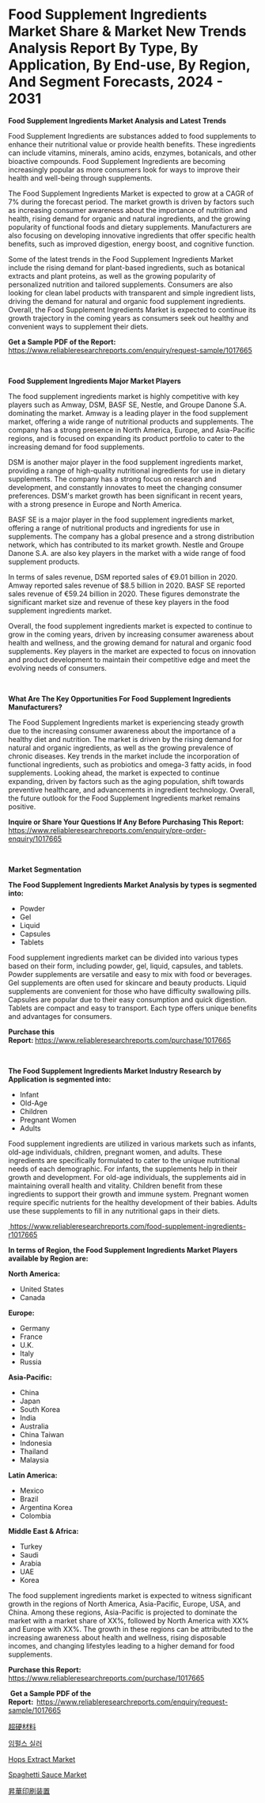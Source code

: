 <p><h1>Food Supplement Ingredients Market Share & Market New Trends Analysis Report By Type, By Application, By End-use, By Region, And Segment Forecasts, 2024 - 2031</h1></p><p><strong>Food Supplement Ingredients Market Analysis and Latest Trends</strong></p>
<p><p>Food Supplement Ingredients are substances added to food supplements to enhance their nutritional value or provide health benefits. These ingredients can include vitamins, minerals, amino acids, enzymes, botanicals, and other bioactive compounds. Food Supplement Ingredients are becoming increasingly popular as more consumers look for ways to improve their health and well-being through supplements.</p><p>The Food Supplement Ingredients Market is expected to grow at a CAGR of 7% during the forecast period. The market growth is driven by factors such as increasing consumer awareness about the importance of nutrition and health, rising demand for organic and natural ingredients, and the growing popularity of functional foods and dietary supplements. Manufacturers are also focusing on developing innovative ingredients that offer specific health benefits, such as improved digestion, energy boost, and cognitive function.</p><p>Some of the latest trends in the Food Supplement Ingredients Market include the rising demand for plant-based ingredients, such as botanical extracts and plant proteins, as well as the growing popularity of personalized nutrition and tailored supplements. Consumers are also looking for clean label products with transparent and simple ingredient lists, driving the demand for natural and organic food supplement ingredients. Overall, the Food Supplement Ingredients Market is expected to continue its growth trajectory in the coming years as consumers seek out healthy and convenient ways to supplement their diets.</p></p>
<p><strong>Get a Sample PDF of the Report:&nbsp;</strong> <a href="https://www.reliableresearchreports.com/enquiry/request-sample/1017665">https://www.reliableresearchreports.com/enquiry/request-sample/1017665</a></p>
<p>&nbsp;</p>
<p><strong>Food Supplement Ingredients Major Market Players</strong></p>
<p><p>The food supplement ingredients market is highly competitive with key players such as Amway, DSM, BASF SE, Nestle, and Groupe Danone S.A. dominating the market. Amway is a leading player in the food supplement market, offering a wide range of nutritional products and supplements. The company has a strong presence in North America, Europe, and Asia-Pacific regions, and is focused on expanding its product portfolio to cater to the increasing demand for food supplements.</p><p>DSM is another major player in the food supplement ingredients market, providing a range of high-quality nutritional ingredients for use in dietary supplements. The company has a strong focus on research and development, and constantly innovates to meet the changing consumer preferences. DSM's market growth has been significant in recent years, with a strong presence in Europe and North America.</p><p>BASF SE is a major player in the food supplement ingredients market, offering a range of nutritional products and ingredients for use in supplements. The company has a global presence and a strong distribution network, which has contributed to its market growth. Nestle and Groupe Danone S.A. are also key players in the market with a wide range of food supplement products.</p><p>In terms of sales revenue, DSM reported sales of €9.01 billion in 2020. Amway reported sales revenue of $8.5 billion in 2020. BASF SE reported sales revenue of €59.24 billion in 2020. These figures demonstrate the significant market size and revenue of these key players in the food supplement ingredients market.</p><p>Overall, the food supplement ingredients market is expected to continue to grow in the coming years, driven by increasing consumer awareness about health and wellness, and the growing demand for natural and organic food supplements. Key players in the market are expected to focus on innovation and product development to maintain their competitive edge and meet the evolving needs of consumers.</p></p>
<p>&nbsp;</p>
<p><strong>What Are The Key Opportunities For Food Supplement Ingredients Manufacturers?</strong></p>
<p><p>The Food Supplement Ingredients market is experiencing steady growth due to the increasing consumer awareness about the importance of a healthy diet and nutrition. The market is driven by the rising demand for natural and organic ingredients, as well as the growing prevalence of chronic diseases. Key trends in the market include the incorporation of functional ingredients, such as probiotics and omega-3 fatty acids, in food supplements. Looking ahead, the market is expected to continue expanding, driven by factors such as the aging population, shift towards preventive healthcare, and advancements in ingredient technology. Overall, the future outlook for the Food Supplement Ingredients market remains positive.</p></p>
<p><strong>Inquire or Share Your Questions If Any Before Purchasing This Report:</strong> <a href="https://www.reliableresearchreports.com/enquiry/pre-order-enquiry/1017665">https://www.reliableresearchreports.com/enquiry/pre-order-enquiry/1017665</a></p>
<p>&nbsp;</p>
<p><strong>Market Segmentation</strong></p>
<p><strong>The Food Supplement Ingredients Market Analysis by types is segmented into:</strong></p>
<p><ul><li>Powder</li><li>Gel</li><li>Liquid</li><li>Capsules</li><li>Tablets</li></ul></p>
<p><p>Food supplement ingredients market can be divided into various types based on their form, including powder, gel, liquid, capsules, and tablets. Powder supplements are versatile and easy to mix with food or beverages. Gel supplements are often used for skincare and beauty products. Liquid supplements are convenient for those who have difficulty swallowing pills. Capsules are popular due to their easy consumption and quick digestion. Tablets are compact and easy to transport. Each type offers unique benefits and advantages for consumers.</p></p>
<p><strong>Purchase this Report:&nbsp;</strong><a href="https://www.reliableresearchreports.com/purchase/1017665">https://www.reliableresearchreports.com/purchase/1017665</a></p>
<p>&nbsp;</p>
<p><strong>The Food Supplement Ingredients Market Industry Research by Application is segmented into:</strong></p>
<p><ul><li>Infant</li><li>Old-Age</li><li>Children</li><li>Pregnant Women</li><li>Adults</li></ul></p>
<p><p>Food supplement ingredients are utilized in various markets such as infants, old-age individuals, children, pregnant women, and adults. These ingredients are specifically formulated to cater to the unique nutritional needs of each demographic. For infants, the supplements help in their growth and development. For old-age individuals, the supplements aid in maintaining overall health and vitality. Children benefit from these ingredients to support their growth and immune system. Pregnant women require specific nutrients for the healthy development of their babies. Adults use these supplements to fill in any nutritional gaps in their diets.</p></p>
<p><a href="https://www.reliableresearchreports.com/food-supplement-ingredients-r1017665">&nbsp;https://www.reliableresearchreports.com/food-supplement-ingredients-r1017665</a></p>
<p><strong>In terms of Region, the Food Supplement Ingredients Market Players available by Region are:</strong></p>
<p>
    <p> <strong> North America: </strong>
        <ul>
            <li>United States</li>
            <li>Canada</li>
        </ul>
        </p> 
    <p> <strong> Europe: </strong>
        <ul>
            <li>Germany</li>
            <li>France</li>
            <li>U.K.</li>
            <li>Italy</li>
            <li>Russia</li>
        </ul>
        </p> 
    <p> <strong> Asia-Pacific: </strong>
        <ul>
            <li>China</li>
            <li>Japan</li>
            <li>South Korea</li>
            <li>India</li>
            <li>Australia</li>
            <li>China Taiwan</li>
            <li>Indonesia</li>
            <li>Thailand</li>
            <li>Malaysia</li>
        </ul>
        </p> 
    <p> <strong> Latin America: </strong>
        <ul>
            <li>Mexico</li>
            <li>Brazil</li>
            <li>Argentina Korea</li>
            <li>Colombia</li>
        </ul>
        </p> 
    <p> <strong> Middle East & Africa: </strong>
        <ul>
            <li>Turkey</li>
            <li>Saudi</li>
            <li>Arabia</li>
            <li>UAE</li>
            <li>Korea</li>
        </ul>
    </p>
    </p>
<p><p>The food supplement ingredients market is expected to witness significant growth in the regions of North America, Asia-Pacific, Europe, USA, and China. Among these regions, Asia-Pacific is projected to dominate the market with a market share of XX%, followed by North America with XX% and Europe with XX%. The growth in these regions can be attributed to the increasing awareness about health and wellness, rising disposable incomes, and changing lifestyles leading to a higher demand for food supplements.</p></p>
<p><strong>Purchase this Report: </strong><a href="https://www.reliableresearchreports.com/purchase/1017665">https://www.reliableresearchreports.com/purchase/1017665</a></p>
<p>&nbsp;<strong>Get a Sample PDF of the Report:&nbsp;&nbsp;</strong><a href="https://www.reliableresearchreports.com/enquiry/request-sample/1017665">https://www.reliableresearchreports.com/enquiry/request-sample/1017665</a></p>
<p><strong></strong></p>
<p><p><a href="https://github.com/MosesSpinka1914/Market-Research-Report-List-1/blob/main/883874618112.md">超硬材料</a></p><p><a href="https://github.com/FelipeGrrady654556/Market-Research-Report-List-1/blob/main/816946516320.md">임펄스 실러</a></p><p><a href="https://github.com/wwwkeltoum/Market-Research-Report-List-2/blob/main/hops-extract-market.md">Hops Extract Market</a></p><p><a href="https://github.com/gamblestampleyjenny50m5sl6/Market-Research-Report-List-2/blob/main/spaghetti-sauce-market.md">Spaghetti Sauce Market</a></p><p><a href="https://github.com/MosesSpinka1914/Market-Research-Report-List-1/blob/main/973239618109.md">昇華印刷装置</a></p></p>